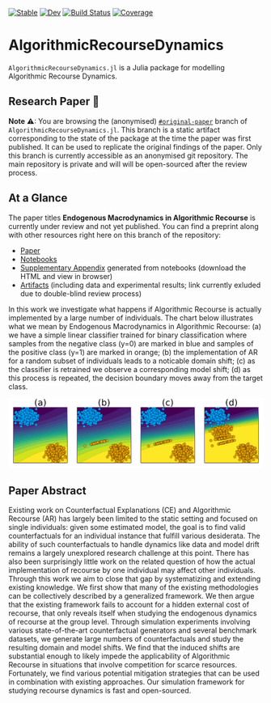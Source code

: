 
[![Stable](https://img.shields.io/badge/docs-stable-blue.svg)](https://pat-alt.github.io/CounterfactualExplanations.jl/stable) [![Dev](https://img.shields.io/badge/docs-dev-blue.svg)](https://pat-alt.github.io/CounterfactualExplanations.jl/dev) [![Build Status](https://github.com/pat-alt/CounterfactualExplanations.jl/actions/workflows/CI.yml/badge.svg?branch=main)](https://github.com/pat-alt/CounterfactualExplanations.jl/actions/workflows/CI.yml?query=branch%3Amain) [![Coverage](https://codecov.io/gh/pat-alt/CounterfactualExplanations.jl/branch/main/graph/badge.svg)](https://codecov.io/gh/pat-alt/CounterfactualExplanations.jl)

# AlgorithmicRecourseDynamics

`AlgorithmicRecourseDynamics.jl` is a Julia package for modelling Algorithmic Recourse Dynamics.

## Research Paper 📝

**Note** ⚠: You are browsing the (anonymised) [`#original-paper`](https://anonymous.4open.science/r/AlgorithmicRecourseDynamics/README.md) branch of `AlgorithmicRecourseDynamics.jl`. This branch is a static artifact corresponding to the state of the package at the time the paper was first published. It can be used to replicate the original findings of the paper. Only this branch is currently accessible as an anonymised git repository. The main repository is private and will will be open-sourced after the review process.

## At a Glance

The paper titles **Endogenous Macrodynamics in Algorithmic Recourse** is currently under review and not yet published. You can find a preprint along with other resources right here on this branch of the repository:

- [Paper](paper/paper.pdf)
- [Notebooks](dev/notebooks/)
- [Supplementary Appendix](build/dev/notebooks/appendix.html) generated from notebooks (download the HTML and view in browser)
- [Artifacts]() (including data and experimental results; link currently exluded due to double-blind review process)

In this work we investigate what happens if Algorithmic Recourse is actually implemented by a large number of individuals. The chart below illustrates what we mean by Endogenous Macrodynamics in Algorithmic Recourse: (a) we have a simple linear classifier trained for binary classification where samples from the negative class (y=0) are marked in blue and samples of the positive class (y=1) are marked in orange; (b) the implementation of AR for a random subset of individuals leads to a noticable domain shift; (c) as the classifier is retrained we observe a corresponding model shift; (d) as this process is repeated, the decision boundary moves away from the target class.

![](paper/www/poc.png)

## Paper Abstract

Existing work on Counterfactual Explanations (CE) and Algorithmic Recourse (AR) has largely been limited to the static setting and focused on single individuals: given some estimated model, the goal is to find valid counterfactuals for an individual instance that fulfill various desiderata. The ability of such counterfactuals to handle dynamics like data and model drift remains a largely unexplored research challenge at this point. There has also been surprisingly little work on the related question of how the actual implementation of recourse by one individual may affect other individuals. Through this work we aim to close that gap by systematizing and extending existing knowledge. We first show that many of the existing methodologies can be collectively described by a generalized framework. We then argue that the existing framework fails to account for a hidden external cost of recourse, that only reveals itself when studying the endogenous dynamics of recourse at the group level. Through simulation experiments involving various state-of-the-art counterfactual generators and several benchmark datasets, we generate large numbers of counterfactuals and study the resulting domain and model shifts. We find that the induced shifts are substantial enough to likely impede the applicability of Algorithmic Recourse in situations that involve competition for scarce resources. Fortunately, we find various potential mitigation strategies that can be used in combination with existing approaches. Our simulation framework for studying recourse dynamics is fast and open-sourced.
